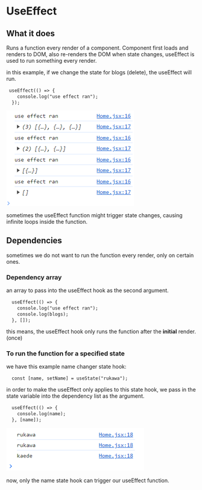# UseEffect

## What it does

Runs a function every render of a component. Component first loads and renders to DOM, also re-renders the DOM when state changes, useEffect is used to run something every render.

in this example, if we change the state for blogs (delete), the useEffect will run.

```
 useEffect(() => {
    console.log("use effect ran");
  });
```

![useEffect](image.png)

sometimes the useEffect function might trigger state changes, causing infinite loops inside the function.

## Dependencies

sometimes we do not want to run the function every render, only on certain ones.

### Dependency array

an array to pass into the useEffect hook as the second argument.

```
  useEffect(() => {
    console.log("use effect ran");
    console.log(blogs);
  }, []);
```

this means, the useEffect hook only runs the function after the **initial** render. (once)

### To run the function for a specified state

we have this example name changer state hook:

```
  const [name, setName] = useState("rukawa");
```

in order to make the useEffect only applies to this state hook, we pass in the state variable into the dependency list as the argument.

```
  useEffect(() => {
    console.log(name);
  }, [name]);
```

![specified useEffect hook](image-1.png)

now, only the name state hook can trigger our useEffect function.
